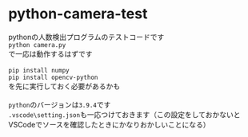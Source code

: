 # python-camera-test
pythonの人数検出プログラムのテストコードです  
`python camera.py`  
で一応は動作するはずです  
<br/>
`pip install numpy`  
`pip install opencv-python`  
を先に実行しておく必要があるかも  
<br/>
`python`のバージョンは`3.9.4`です
<br/>
`.vscode\setting.json`も一応つけておきます（この設定をしておかないとVSCodeでソースを確認したときにかなりおかしいことになる）
